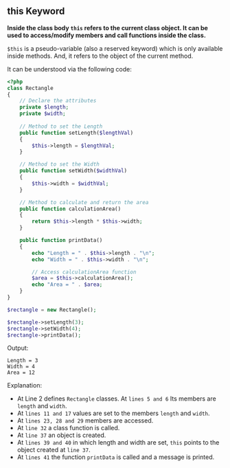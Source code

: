 ## this Keyword

**Inside the class body `this` refers to the current class object. It can be used to access/modify members and call functions inside the class.**

`$this` is a pseudo-variable (also a reserved keyword) which is only available inside methods. And, it refers to the object of the current method.

It can be understood via the following code:
```php
<?php
class Rectangle 
{
    // Declare the attributes
    private $length;
    private $width;
    
    // Method to set the Length
    public function setLength($lengthVal) 
    {
        $this->length = $lengthVal;
    }

    // Method to set the Width
    public function setWidth($widthVal) 
    {
        $this->width = $widthVal;
    }

    // Method to calculate and return the area
    public function calculationArea() 
    {
        return $this->length * $this->width;
    }

    public function printData() 
    {
        echo "Length = " . $this->length . "\n";
        echo "Width = " . $this->width . "\n";

        // Access calculationArea function
        $area = $this->calculationArea();
        echo "Area = " . $area;
    }
}

$rectangle = new Rectangle();

$rectangle->setLength(3);
$rectangle->setWidth(4);
$rectangle->printData();
```

Output:
```
Length = 3
Width = 4
Area = 12
```

Explanation:

- At Line 2 defines `Rectangle` classes. At `lines 5 and 6` Its members are `length` and `width`. 
- At `lines 11 and 17` values are set to the members `length` and `width`.
- At `lines 23, 28 and 29` members are accessed.
- At `line 32` a class function is called.
- At `line 37` an object is created.
- At ‍`lines 39 and 40` in which length and width are set, `this` points to the object created at `line 37`.
- At `lines 41` the function `printData` is called and a message is printed.